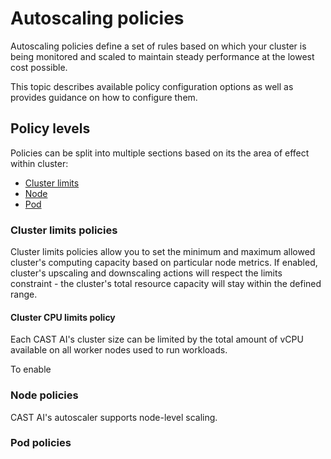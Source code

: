 # Autoscaling policies 

Autoscaling policies define a set of rules based on which your cluster is being monitored and scaled to maintain steady performance at the lowest cost possible.

This topic describes available policy configuration options as well as provides guidance on how to configure them. 

## Policy levels

Policies can be split into multiple sections based on its the area of effect within cluster:

* [Cluster limits](https://castai.github.io/docs/administration/configuring-gcp-credentials/)
* [Node](https://castai.github.io/docs/administration/configuring-gcp-credentials/)
* [Pod](https://castai.github.io/docs/administration/configuring-gcp-credentials/)

### Cluster limits policies

Cluster limits policies allow you to set the minimum and maximum allowed cluster's computing capacity based on particular node metrics. 
If enabled, cluster's upscaling and downscaling actions will respect the limits constraint - the cluster's total resource capacity will stay within the defined range.

#### Cluster CPU limits policy

Each CAST AI's cluster size can be limited by the total amount of vCPU available on all worker nodes used to run workloads.

To enable 

### Node policies

CAST AI's autoscaler supports node-level scaling. 

### Pod policies
 

